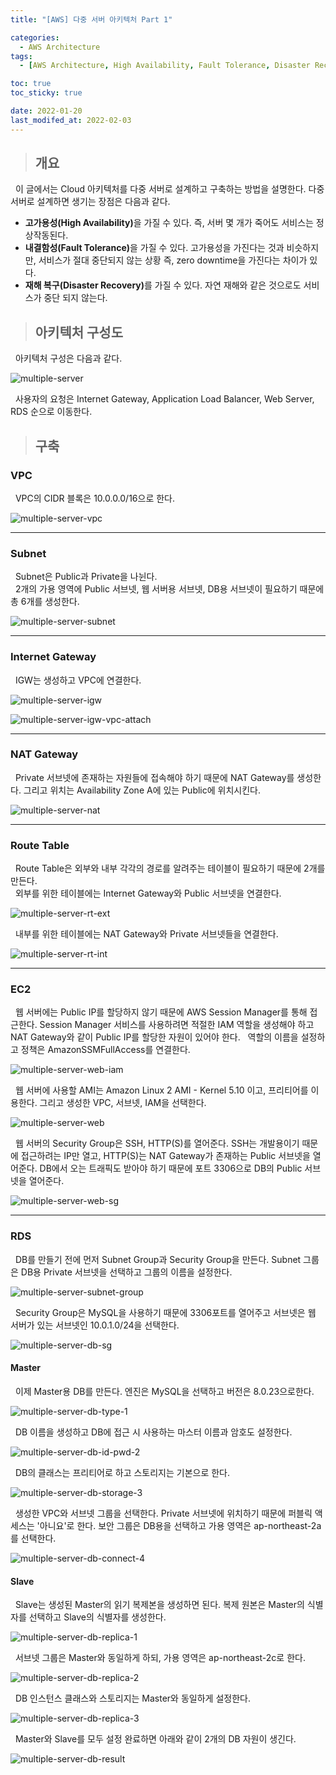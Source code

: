 ```yaml
---
title: "[AWS] 다중 서버 아키텍처 Part 1"

categories:
  - AWS Architecture
tags:
  - [AWS Architecture, High Availability, Fault Tolerance, Disaster Recovery, VPC, EC2, Internet Gateway, IGW, NAT Gateway, RDS, Master-Slave, Read Replica]

toc: true
toc_sticky: true

date: 2022-01-20
last_modifed_at: 2022-02-03
---
```



> ## 개요

&nbsp; 이 글에서는 Cloud 아키텍처를 다중 서버로 설계하고 구축하는 방법을 설명한다. 다중 서버로 설계하면 생기는 장점은 다음과 같다.

- <b>고가용성(High Availability)</b>을 가질 수 있다. 즉, 서버 몇 개가 죽어도 서비스는 정상작동된다.
- <b>내결함성(Fault Tolerance)</b>을 가질 수 있다. 고가용성을 가진다는 것과 비슷하지만, 서비스가 절대 중단되지 않는 상황 즉, zero downtime을 가진다는 차이가 있다.
- <b>재해 복구(Disaster Recovery)</b>를 가질 수 있다. 자연 재해와 같은 것으로도 서비스가 중단 되지 않는다.

> ## 아키텍처 구성도

&nbsp; 아키텍처 구성은 다음과 같다.

![multiple-server](https://user-images.githubusercontent.com/49023663/152324314-99711409-cb92-4c46-8a1c-d40aca2c45d6.png)

&nbsp; 사용자의 요청은 Internet Gateway, Application Load Balancer, Web Server, RDS 순으로 이동한다.

> ## 구축

### VPC

&nbsp; VPC의 CIDR 블록은 10.0.0.0/16으로 한다.

![multiple-server-vpc](https://user-images.githubusercontent.com/49023663/150467256-171f6bb0-3ae5-4b1f-9cbc-27d325a798d8.PNG)

---

### Subnet

&nbsp; Subnet은 Public과 Private을 나뉜다. <br>
&nbsp; 2개의 가용 영역에 Public 서브넷, 웹 서버용 서브넷, DB용 서브넷이 필요하기 때문에 총 6개를 생성한다.

![multiple-server-subnet](https://user-images.githubusercontent.com/49023663/152157470-b331c59e-7ee4-4693-8d9d-5774fd7566ff.PNG)

---

### Internet Gateway

&nbsp; IGW는 생성하고 VPC에 연결한다.

![multiple-server-igw](https://user-images.githubusercontent.com/49023663/150471745-82809b71-eed4-4fc7-a042-a1d6fb0c5809.PNG)

![multiple-server-igw-vpc-attach](https://user-images.githubusercontent.com/49023663/150473635-43956bd5-a9c8-44d1-856d-06aff85ab94f.PNG)

---

### NAT Gateway

&nbsp; Private 서브넷에 존재하는 자원들에 접속해야 하기 때문에 NAT Gateway를 생성한다. 그리고 위치는 Availability Zone A에 있는 Public에 위치시킨다.

![multiple-server-nat](https://user-images.githubusercontent.com/49023663/150477078-668d5d23-dd22-4f45-9368-ab8e6ec38908.PNG)

---

### Route Table

&nbsp; Route Table은 외부와 내부 각각의 경로를 알려주는 테이블이 필요하기 때문에 2개를 만든다. <br>
&nbsp; 외부를 위한 테이블에는 Internet Gateway와 Public 서브넷을 연결한다.

![multiple-server-rt-ext](https://user-images.githubusercontent.com/49023663/150483301-a49cee42-78d8-4173-b1e2-1af542726662.PNG)

&nbsp; 내부를 위한 테이블에는 NAT Gateway와 Private 서브넷들을 연결한다.

![multiple-server-rt-int](https://user-images.githubusercontent.com/49023663/150483372-c24da796-980d-4c26-8785-f85e93bdeb9e.PNG)


---

### EC2

&nbsp; 웹 서버에는 Public IP를 할당하지 않기 때문에 AWS Session Manager를 통해 접근한다. Session Manager 서비스를 사용하려면 적절한 IAM 역할을 생성해야 하고 NAT Gateway와 같이 Public IP를 할당한 자원이 있어야 한다.
&nbsp; 역할의 이름을 설정하고 정책은 AmazonSSMFullAccess를 연결한다.

![multiple-server-web-iam](https://user-images.githubusercontent.com/49023663/150484144-6a765012-8dcb-4f8e-815a-8649018bdee0.PNG)

&nbsp; 웹 서버에 사용할 AMI는 Amazon Linux 2 AMI - Kernel 5.10 이고, 프리티어를 이용한다. 그리고 생성한 VPC, 서브넷, IAM을 선택한다.

![multiple-server-web](https://user-images.githubusercontent.com/49023663/150484516-613da161-9508-43a3-a287-a2aa0bf5bb0e.PNG)

&nbsp; 웹 서버의 Security Group은 SSH, HTTP(S)를 열어준다. SSH는 개발용이기 때문에 접근하려는 IP만 열고, HTTP(S)는 NAT Gateway가 존재하는 Public 서브넷을 열어준다. DB에서 오는 트래픽도 받아야 하기 때문에 포트 3306으로 DB의 Public 서브넷을 열어준다.

![multiple-server-web-sg](https://user-images.githubusercontent.com/49023663/150486619-c579656c-cfdc-453d-b593-d1a220964cb0.PNG)

---

### RDS

&nbsp; DB를 만들기 전에 먼저 Subnet Group과 Security Group을 만든다. Subnet 그룹은 DB용 Private 서브넷을 선택하고 그룹의 이름을 설정한다.

![multiple-server-subnet-group](https://user-images.githubusercontent.com/49023663/150490554-5d328568-f48c-46ea-9f9e-c4263d66e9b0.PNG)

&nbsp; Security Group은 MySQL을 사용하기 때문에 3306포트를 열어주고 서브넷은 웹 서버가 있는 서브넷인 10.0.1.0/24을 선택한다.

![multiple-server-db-sg](https://user-images.githubusercontent.com/49023663/150501735-36b0cbba-e5b0-4606-b0e7-31f67ea1bb3d.PNG)

#### Master

&nbsp; 이제 Master용 DB를 만든다. 엔진은 MySQL을 선택하고 버전은 8.0.23으로한다.

![multiple-server-db-type-1](https://user-images.githubusercontent.com/49023663/150496044-9e90c28c-c997-469e-a5b7-e22031034f9d.PNG)

&nbsp; DB 이름을 생성하고 DB에 접근 시 사용하는 마스터 이름과 암호도 설정한다.

![multiple-server-db-id-pwd-2](https://user-images.githubusercontent.com/49023663/150502357-78ca7ad0-41e6-44d8-9b97-5b533c4ff495.PNG)

&nbsp; DB의 클래스는 프리티어로 하고 스토리지는 기본으로 한다.

![multiple-server-db-storage-3](https://user-images.githubusercontent.com/49023663/150508907-9afde974-462f-4950-8ce3-3ca6c732e70e.PNG)

&nbsp; 생성한 VPC와 서브넷 그룹을 선택한다. Private 서브넷에 위치하기 때문에 퍼블릭 액세스는 '아니요'로 한다. 보안 그룹은 DB용을 선택하고 가용 영역은 ap-northeast-2a를 선택한다.

![multiple-server-db-connect-4](https://user-images.githubusercontent.com/49023663/150502650-8551d1e5-fd2c-4caf-8bec-20f6716512f7.PNG)

#### Slave

&nbsp; Slave는 생성된 Master의 읽기 복제본을 생성하면 된다. 복제 원본은 Master의 식별자를 선택하고 Slave의 식별자를 생성한다.

![multiple-server-db-replica-1](https://user-images.githubusercontent.com/49023663/150507995-da5208e2-3f4d-49e8-973a-3bf227846bf6.PNG)

&nbsp; 서브넷 그룹은 Master와 동일하게 하되, 가용 영역은 ap-northeast-2c로 한다.

![multiple-server-db-replica-2](https://user-images.githubusercontent.com/49023663/150496391-edcc922d-229a-450e-87c1-118f22c8279c.PNG)

&nbsp; DB 인스턴스 클래스와 스토리지는 Master와 동일하게 설정한다.

![multiple-server-db-replica-3](https://user-images.githubusercontent.com/49023663/150509250-9bfccfa5-f8ac-42ec-a79d-822e74088ac4.PNG)

&nbsp; Master와 Slave를 모두 설정 완료하면 아래와 같이 2개의 DB 자원이 생긴다.

![multiple-server-db-result](https://user-images.githubusercontent.com/49023663/150706098-2d330132-a0b1-42d4-9b03-0f624fdb117d.PNG)